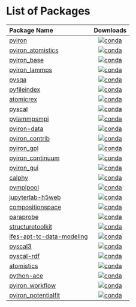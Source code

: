 # List of Packages 

| Package Name | Downloads |
|:-------------|:---------:|
| [pyiron](https://anaconda.org/conda-forge/pyiron) | [![conda](https://anaconda.org/conda-forge/pyiron/badges/downloads.svg)](https://anaconda.org/conda-forge/pyiron) |
| [pyiron_atomistics](https://anaconda.org/conda-forge/pyiron_atomistics) | [![conda](https://anaconda.org/conda-forge/pyiron_atomistics/badges/downloads.svg)](https://anaconda.org/conda-forge/pyiron_atomistics) |
| [pyiron_base](https://anaconda.org/conda-forge/pyiron_base) | [![conda](https://anaconda.org/conda-forge/pyiron_base/badges/downloads.svg)](https://anaconda.org/conda-forge/pyiron_base) |
| [pyiron_lammps](https://anaconda.org/conda-forge/pyiron_lammps) | [![conda](https://anaconda.org/conda-forge/pyiron_lammps/badges/downloads.svg)](https://anaconda.org/conda-forge/pyiron_lammps) |
| [pysqa](https://anaconda.org/conda-forge/pysqa) | [![conda](https://anaconda.org/conda-forge/pysqa/badges/downloads.svg)](https://anaconda.org/conda-forge/pysqa) |
| [pyfileindex](https://anaconda.org/conda-forge/pyfileindex) | [![conda](https://anaconda.org/conda-forge/pyfileindex/badges/downloads.svg)](https://anaconda.org/conda-forge/pyfileindex) |
| [atomicrex](https://anaconda.org/conda-forge/atomicrex) | [![conda](https://anaconda.org/conda-forge/atomicrex/badges/downloads.svg)](https://anaconda.org/conda-forge/atomicrex) |
| [pyscal](https://anaconda.org/conda-forge/pyscal) | [![conda](https://anaconda.org/conda-forge/pyscal/badges/downloads.svg)](https://anaconda.org/conda-forge/pyscal) |
| [pylammpsmpi](https://anaconda.org/conda-forge/pylammpsmpi) | [![conda](https://anaconda.org/conda-forge/pylammpsmpi/badges/downloads.svg)](https://anaconda.org/conda-forge/pylammpsmpi) |
| [pyiron-data](https://anaconda.org/conda-forge/pyiron-data) | [![conda](https://anaconda.org/conda-forge/pyiron-data/badges/downloads.svg)](https://anaconda.org/conda-forge/pyiron-data) |
| [pyiron_contrib](https://anaconda.org/conda-forge/pyiron_contrib) | [![conda](https://anaconda.org/conda-forge/pyiron_contrib/badges/downloads.svg)](https://anaconda.org/conda-forge/pyiron_contrib) |
| [pyiron_gpl](https://anaconda.org/conda-forge/pyiron_gpl) | [![conda](https://anaconda.org/conda-forge/pyiron_gpl/badges/downloads.svg)](https://anaconda.org/conda-forge/pyiron_gpl) |
| [pyiron_continuum](https://anaconda.org/conda-forge/pyiron_continuum) | [![conda](https://anaconda.org/conda-forge/pyiron_continuum/badges/downloads.svg)](https://anaconda.org/conda-forge/pyiron_continuum) |
| [pyiron_gui](https://anaconda.org/conda-forge/pyiron_gui) | [![conda](https://anaconda.org/conda-forge/pyiron_gui/badges/downloads.svg)](https://anaconda.org/conda-forge/pyiron_gui) |
| [calphy](https://anaconda.org/conda-forge/calphy) | [![conda](https://anaconda.org/conda-forge/calphy/badges/downloads.svg)](https://anaconda.org/conda-forge/calphy) |
| [pympipool](https://anaconda.org/conda-forge/pympipool) | [![conda](https://anaconda.org/conda-forge/pympipool/badges/downloads.svg)](https://anaconda.org/conda-forge/pympipool) |
| [jupyterlab-h5web](https://anaconda.org/conda-forge/jupyterlab-h5web) | [![conda](https://anaconda.org/conda-forge/jupyterlab-h5web/badges/downloads.svg)](https://anaconda.org/conda-forge/jupyterlab-h5web) |
| [compositionspace](https://anaconda.org/conda-forge/compositionspace) | [![conda](https://anaconda.org/conda-forge/compositionspace/badges/downloads.svg)](https://anaconda.org/conda-forge/compositionspace) |
| [paraprobe](https://anaconda.org/conda-forge/paraprobe) | [![conda](https://anaconda.org/conda-forge/paraprobe/badges/downloads.svg)](https://anaconda.org/conda-forge/paraprobe) |
| [structuretoolkit](https://anaconda.org/conda-forge/structuretoolkit) | [![conda](https://anaconda.org/conda-forge/structuretoolkit/badges/downloads.svg)](https://anaconda.org/conda-forge/structuretoolkit) |
| [ifes-apt-tc-data-modeling](https://anaconda.org/conda-forge/ifes-apt-tc-data-modeling) | [![conda](https://anaconda.org/conda-forge/ifes-apt-tc-data-modeling/badges/downloads.svg)](https://anaconda.org/conda-forge/ifes-apt-tc-data-modeling) |
| [pyscal3](https://anaconda.org/conda-forge/pyscal3) | [![conda](https://anaconda.org/conda-forge/pyscal3/badges/downloads.svg)](https://anaconda.org/conda-forge/pyscal3) |
| [pyscal-rdf](https://anaconda.org/conda-forge/pyscal-rdf) | [![conda](https://anaconda.org/conda-forge/pyscal-rdf/badges/downloads.svg)](https://anaconda.org/conda-forge/pyscal-rdf) |
| [atomistics](https://anaconda.org/conda-forge/atomistics) | [![conda](https://anaconda.org/conda-forge/atomistics/badges/downloads.svg)](https://anaconda.org/conda-forge/atomistics) |
| [python-ace](https://anaconda.org/conda-forge/python-ace) | [![conda](https://anaconda.org/conda-forge/python-ace/badges/downloads.svg)](https://anaconda.org/conda-forge/python-ace) |
| [pyiron_workflow](https://anaconda.org/conda-forge/pyiron_workflow) | [![conda](https://anaconda.org/conda-forge/pyiron_workflow/badges/downloads.svg)](https://anaconda.org/conda-forge/pyiron_workflow) |
| [pyiron_potentialfit](https://anaconda.org/conda-forge/pyiron_potentialfit) | [![conda](https://anaconda.org/conda-forge/pyiron_potentialfit/badges/downloads.svg)](https://anaconda.org/conda-forge/pyiron_potentialfit) |
